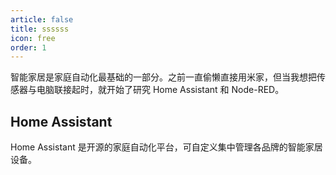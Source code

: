 ```yaml
---
article: false
title: ssssss
icon: free
order: 1
---
```


智能家居是家庭自动化最基础的一部分。之前一直偷懒直接用米家，但当我想把传感器与电脑联接起时，就开始了研究 Home Assistant 和 Node-RED。

## Home Assistant

Home Assistant 是开源的家庭自动化平台，可自定义集中管理各品牌的智能家居设备。